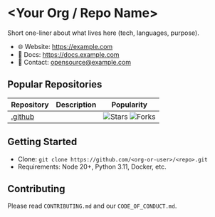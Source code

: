 # <Your Org / Repo Name>
Short one-liner about what lives here (tech, languages, purpose).

- 🌐 Website: https://example.com
- 🧭 Docs: https://docs.example.com
- 💬 Contact: opensource@example.com

## Popular Repositories
<!--REPO_CARDS:start-->
| Repository | Description | Popularity |
|-----------|-------------|-----------|
| [.github](https://github.com/AI-Offerings/.github) |  | ![Stars](https://img.shields.io/github/stars/AI-Offerings/.github?style=social) ![Forks](https://img.shields.io/github/forks/AI-Offerings/.github?style=social) |
<!--REPO_CARDS:end-->

## Getting Started
- Clone: `git clone https://github.com/<org-or-user>/<repo>.git`
- Requirements: Node 20+, Python 3.11, Docker, etc.

## Contributing
Please read `CONTRIBUTING.md` and our `CODE_OF_CONDUCT.md`.

